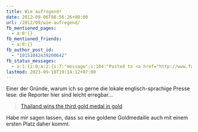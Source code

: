 ```yaml
---
title: Wie aufregend!
date: 2012-09-06T08:56:26+00:00
url: /2012/09/wie-aufregend/
fb_mentioned_pages:
  - a:0:{}
fb_mentioned_friends:
  - a:0:{}
fb_author_post_id:
  - "10151042439200642"
fb_status_messages:
  - a:1:{i:0;a:2:{s:7:"message";s:104:"Posted to <a href="http://www.facebook.com/10151042439200642" target="_blank">your Facebook Timeline</a>";s:5:"error";s:0:"";}}
lastmod: 2023-09-10T19:14:12+07:00
---
```

Einer der Gründe, warum ich so gerne die lokale englisch-sprachige Presse lese: die Reporter hier sind leicht erregbar...

> [Thailand wins the third gold medal in gold][1]

Habe mir sagen lassen, dass so eine goldene Goldmedaille auch mit einem ersten Platz daher kommt.

 [1]: http://www.nationmultimedia.com/sports/Thailand-wins-the-third-gold-medal-in-gold-30189874.html
